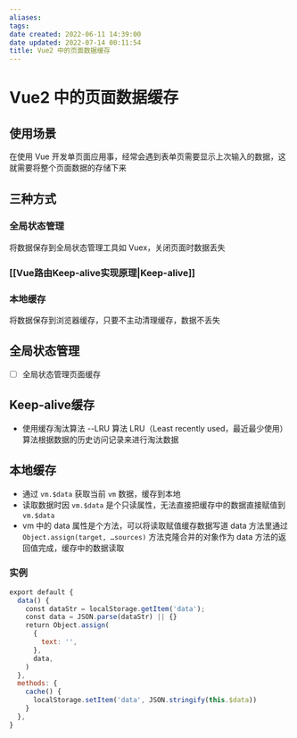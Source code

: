 ```yaml
---
aliases: 
tags: 
date created: 2022-06-11 14:39:00
date updated: 2022-07-14 00:11:54
title: Vue2 中的页面数据缓存
---
```


# Vue2 中的页面数据缓存

## 使用场景

在使用 Vue 开发单页面应用事，经常会遇到表单页需要显示上次输入的数据，这就需要将整个页面数据的存储下来

## 三种方式

### 全局状态管理

将数据保存到全局状态管理工具如 Vuex，关闭页面时数据丢失

### [[Vue路由Keep-alive实现原理|Keep-alive]]

### 本地缓存

将数据保存到浏览器缓存，只要不主动清理缓存，数据不丢失

## 全局状态管理

- [ ] 全局状态管理页面缓存

## Keep-alive缓存

- 使用缓存淘汰算法 --LRU 算法 LRU（Least recently used，最近最少使用）算法根据数据的历史访问记录来进行淘汰数据

## 本地缓存

- 通过 `vm.$data` 获取当前 `vm` 数据，缓存到本地
- 读取数据时因 `vm.$data` 是个只读属性，无法直接把缓存中的数据直接赋值到 `vm.$data`
- vm 中的 data 属性是个方法，可以将读取赋值缓存数据写道 data 方法里通过 `Object.assign(target, …sources)` 方法克隆合并的对象作为 data 方法的返回值完成，缓存中的数据读取

### 实例

```javascript
export default {
  data() {
    const dataStr = localStorage.getItem('data');
    const data = JSON.parse(dataStr) || {}
    return Object.assign(
      {
        text: '',
      },
      data,
    )
  },
  methods: {
    cache() {
      localStorage.setItem('data', JSON.stringify(this.$data))
    }
  },
}
```
